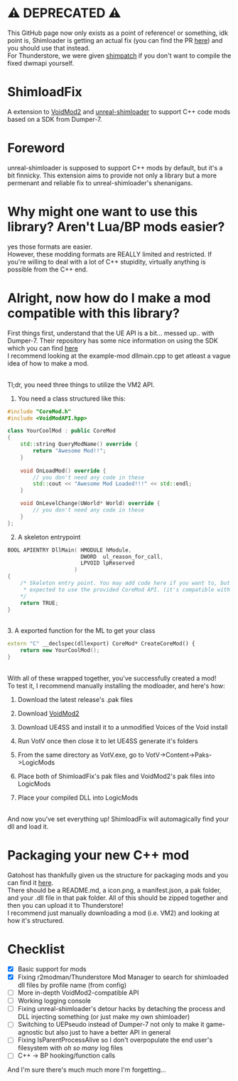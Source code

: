 # ⚠ DEPRECATED ⚠
This GitHub page now only exists as a point of reference! or something, idk<br>
point is, Shimloader is getting an actual fix (you can find the PR [here](https://github.com/thunderstore-io/unreal-shimloader/pull/5)) and you should use that instead.<br>
For Thunderstore, we were given [shimpatch](https://thunderstore.io/c/voices-of-the-void/p/Moddy/shimpatch/) if you don't want to compile the fixed dwmapi yourself.

# ShimloadFix
A extension to [VoidMod2](https://thunderstore.io/c/voices-of-the-void/p/Gatohost/VoidMod/) and [unreal-shimloader](https://thunderstore.io/c/voices-of-the-void/p/Thunderstore/unreal_shimloader/) to support C++ code mods based on a SDK from Dumper-7.

# Foreword
unreal-shimloader is supposed to support C++ mods by default, but it's a bit finnicky. This extension aims to provide not only a library but a more permenant and reliable fix to unreal-shimloader's shenanigans.

# Why might one want to use this library? Aren't Lua/BP mods easier?
yes those formats are easier.<br>
However, these modding formats are REALLY limited and restricted. If you're willing to deal with a lot of C++ stupidity, virtually anything is possible from the C++ end.

# Alright, now how do I make a mod compatible with this library?
First things first, understand that the UE API is a bit... messed up.. with Dumper-7. Their repository has some nice information on using the SDK which you can find [here](https://github.com/Encryqed/Dumper-7/blob/main/UsingTheSDK.md#using-the-sdk)<br>
I recommend looking at the example-mod dllmain.cpp to get atleast a vague idea of how to make a mod.<br><br>

Tl;dr, you need three things to utilize the VM2 API.<br>
1. You need a class structured like this:
```c++
#include "CoreMod.h"
#include <VoidModAPI.hpp>

class YourCoolMod : public CoreMod
{
    std::string QueryModName() override {
        return "Awesome Mod!!";
    }
    
    void OnLoadMod() override {
        // you don't need any code in these
        std::cout << "Awesome Mod Loaded!!!" << std::endl;
    }

    void OnLevelChange(UWorld* World) override {
        // you don't need any code in these
    }
};
```

2. A skeleton entrypoint<br>
```c++
BOOL APIENTRY DllMain( HMODULE hModule,
                       DWORD  ul_reason_for_call,
                       LPVOID lpReserved
                     )
{
    /* Skeleton entry point. You may add code here if you want to, but you're generally
     * expected to use the provided CoreMod API. (it's compatible with VoidMod2)
    */
    return TRUE;
}
```
<br>
3. A exported function for the ML to get your class<br>

```c++
extern "C" __declspec(dllexport) CoreMod* CreateCoreMod() {
    return new YourCoolMod();
}
```
<br>
With all of these wrapped together, you've successfully created a mod!<br>
To test it, I recommend manually installing the modloader, and here's how:<br>

1. Download the latest release's .pak files

2. Download [VoidMod2](https://thunderstore.io/c/voices-of-the-void/p/Gatohost/VoidMod/)
 
3. Download UE4SS and install it to a unmodified Voices of the Void install

4. Run VotV once then close it to let UE4SS generate it's folders

5. From the same directory as VotV.exe, go to VotV->Content->Paks->LogicMods

6. Place both of ShimloadFix's pak files and VoidMod2's pak files into LogicMods
    
7. Place your compiled DLL into LogicMods
<br>
And now you've set everything up! ShimloadFix will automagically find your dll and load it.<br>

# Packaging your new C++ mod
Gatohost has thankfully given us the structure for packaging mods and you can find it [here](https://modding.ariral.space/docs/tutorials/packaging-mods/).<br>
There should be a README.md, a icon.png, a manifest.json, a pak folder, and your .dll file in that pak folder. All of this should be zipped together and then you can upload it to Thunderstore!<br>
I recommend just manually downloading a mod (i.e. VM2) and looking at how it's structured.

# Checklist
- [x] Basic support for mods
- [x] Fixing r2modman/Thunderstore Mod Manager to search for shimloaded dll files by profile name (from config)
- [ ] More in-depth VoidMod2-compatible API
- [ ] Working logging console
- [ ] Fixing unreal-shimloader's detour hacks by detaching the process and DLL injecting something (or just make my own shimloader)
- [ ] Switching to UEPseudo instead of Dumper-7 not only to make it game-agnostic but also just to have a better API in general
- [ ] Fixing IsParentProcessAlive so I don't overpopulate the end user's filesystem with *oh so many* log files
- [ ] C++ -> BP hooking/function calls

And I'm sure there's much much more I'm forgetting...
